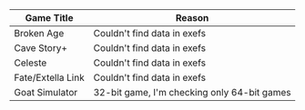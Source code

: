 | Game Title | Reason |
| ---- | ---- |
| Broken Age | Couldn't find data in exefs |
| Cave Story+ | Couldn't find data in exefs |
| Celeste | Couldn't find data in exefs |
| Fate/Extella Link | Couldn't find data in exefs |
| Goat Simulator | 32-bit game, I'm checking only 64-bit games |
